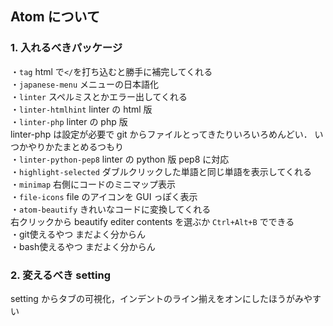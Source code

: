 ## Atom について

### 1. 入れるべきパッケージ
・`tag` html で``</``を打ち込むと勝手に補完してくれる  
・`japanese-menu` メニューの日本語化  
・`linter` スペルミスとかエラー出してくれる  
・`linter-htmlhint`  linter の html 版  
・`linter-php` linter の php 版   
linter-php は設定が必要で git からファイルとってきたりいろいろめんどい．
いつかやりかたまとめるつもり  
・`linter-python-pep8` linter の python 版 pep8 に対応  
・`highlight-selected` ダブルクリックした単語と同じ単語を表示してくれる  
・`minimap` 右側にコードのミニマップ表示  
・`file-icons` file のアイコンを GUI っぽく表示   
・`atom-beautify` きれいなコードに変換してくれる   
右クリックから beautify editer contents を選ぶか `Ctrl+Alt+B` でできる  
・git使えるやつ  まだよく分からん  
・bash使えるやつ  まだよく分からん

### 2. 変えるべき setting   
setting からタブの可視化，インデントのライン揃えをオンにしたほうがみやすい
